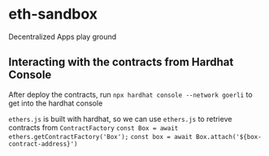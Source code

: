 # eth-sandbox

Decentralized Apps play ground

## Interacting with the contracts from Hardhat Console

After deploy the contracts, run `npx hardhat console --network goerli` to get into the hardhat console

`ethers.js` is built with hardhat, so we can use `ethers.js` to retrieve contracts from `ContractFactory`
`const Box = await ethers.getContractFactory('Box');`
`const box = await Box.attach('${box-contract-address}')`
